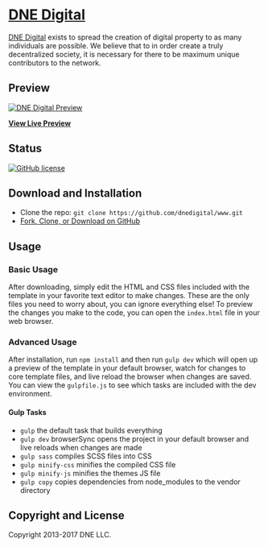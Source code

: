 # [DNE Digital](https://www.dne.digital)

[DNE Digital](https://www.dne.digital) exists to spread the creation of digital property to as many individuals are possible. We believe that to in order create a truly decentralized society, it is necessary for there to be maximum unique contributors to the network.

## Preview

[![DNE Digital Preview](https://dne.digital/img/downloads-bg.jpg)](https://www.dne.digital)

**[View Live Preview](https://www.dne.digital)**

## Status

[![GitHub license](https://img.shields.io/badge/license-MIT-blue.svg)](https://raw.githubusercontent.com/dnedigital/www/master/LICENSE)

## Download and Installation

* Clone the repo: `git clone https://github.com/dnedigital/www.git`
* [Fork, Clone, or Download on GitHub](https://github.com/dnedigital/www)

## Usage

### Basic Usage

After downloading, simply edit the HTML and CSS files included with the template in your favorite text editor to make changes. These are the only files you need to worry about, you can ignore everything else! To preview the changes you make to the code, you can open the `index.html` file in your web browser.

### Advanced Usage

After installation, run `npm install` and then run `gulp dev` which will open up a preview of the template in your default browser, watch for changes to core template files, and live reload the browser when changes are saved. You can view the `gulpfile.js` to see which tasks are included with the dev environment.

#### Gulp Tasks

- `gulp` the default task that builds everything
- `gulp dev` browserSync opens the project in your default browser and live reloads when changes are made
- `gulp sass` compiles SCSS files into CSS
- `gulp minify-css` minifies the compiled CSS file
- `gulp minify-js` minifies the themes JS file
- `gulp copy` copies dependencies from node_modules to the vendor directory


## Copyright and License

Copyright 2013-2017 DNE LLC.
